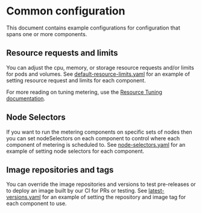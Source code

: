 # Common configuration

This document contains example configurations for configuration that spans one or more components.

## Resource requests and limits

You can adjust the cpu, memory, or storage resource requests and/or limits for pods and volumes.
See [default-resource-limits.yaml][default-resource-limits] for an example of setting resource request and limits for each component.

For more reading on tuning metering, use the [Resource Tuning documentation][tuning].

## Node Selectors

If you want to run the metering components on specific sets of nodes then you can set nodeSelectors on each component to control where each component of metering is scheduled to.
See [node-selectors.yaml][node-selectors-config] for an example of setting node selectors for each component.

## Image repositories and tags

You can override the image repositories and versions to test pre-releases or to deploy an image built by our CI for PRs or testing.
See [latest-versions.yaml][latest-versions] for an example of setting the repository and image tag for each component to use.

[latest-versions]: ../manifests/metering-config/latest-versions.yaml
[kube-prometheus]: https://github.com/coreos/prometheus-operator/tree/master/contrib/kube-prometheus
[node-selectors-config]: ../manifests/metering-config/custom-node-selectors.yaml
[default-resource-limits]: ../manifests/metering-config/default-resource-limits.yaml
[tuning]: tuning.md
